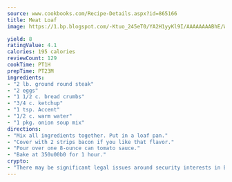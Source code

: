 ```yaml
---
source: www.cookbooks.com/Recipe-Details.aspx?id=865166
title: Meat Loaf
image: https://1.bp.blogspot.com/-Ktuo_245eT0/YA2H1yyKl9I/AAAAAAAABhE/WMoqSq2tWOcgMkPaLYZ-49h8pVDUUwFCQCLcBGAsYHQ/s307/5.png

yield: 8
ratingValue: 4.1
calories: 195 calories
reviewCount: 129
cookTime: PT1H
prepTime: PT23M
ingredients:
- "2 lb. ground round steak"
- "2 eggs"
- "1 1/2 c. bread crumbs"
- "3/4 c. ketchup"
- "1 tsp. Accent"
- "1/2 c. warm water"
- "1 pkg. onion soup mix"
directions:
- "Mix all ingredients together. Put in a loaf pan."
- "Cover with 2 strips bacon if you like that flavor."
- "Pour over one 8-ounce can tomato sauce."
- "Bake at 350u00b0 for 1 hour."
crypto:
- "There may be significant legal issues around security interests in Bitcoin."
---
```

